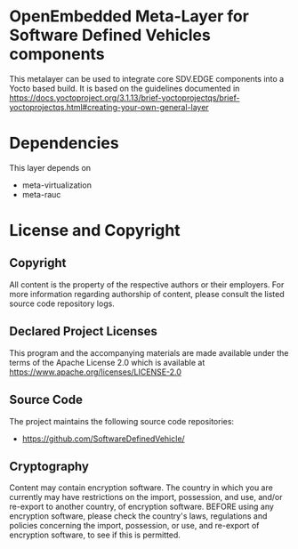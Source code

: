 # OpenEmbedded Meta-Layer for Software Defined Vehicles components

This metalayer can be used to integrate core SDV.EDGE components into a Yocto based build. It is based on the guidelines documented in https://docs.yoctoproject.org/3.1.13/brief-yoctoprojectqs/brief-yoctoprojectqs.html#creating-your-own-general-layer

# Dependencies

This layer depends on
- meta-virtualization
- meta-rauc

# License and Copyright

## Copyright

All content is the property of the respective authors or their employers. For
more information regarding authorship of content, please consult the listed
source code repository logs.

## Declared Project Licenses

This program and the accompanying materials are made available under the
terms of the Apache License 2.0 which is available at
https://www.apache.org/licenses/LICENSE-2.0

## Source Code

The project maintains the following source code repositories:

* https://github.com/SoftwareDefinedVehicle/

## Cryptography

Content may contain encryption software. The country in which you are currently
may have restrictions on the import, possession, and use, and/or re-export to
another country, of encryption software. BEFORE using any encryption software,
please check the country's laws, regulations and policies concerning the import,
possession, or use, and re-export of encryption software, to see if this is
permitted.
